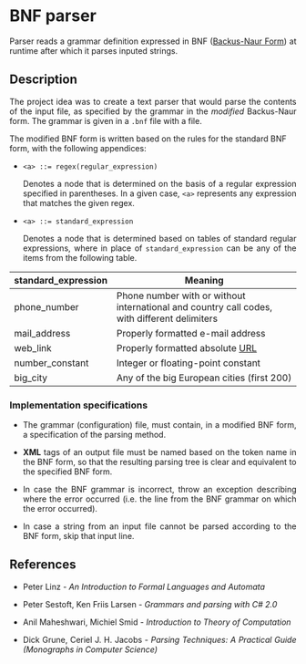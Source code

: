 # BNF parser
<p align="justify">Parser reads a grammar definition expressed in BNF (<a href="https://en.wikipedia.org/wiki/Backus%E2%80%93Naur_form">Backus-Naur Form</a>) at runtime after which it parses inputed strings.</p>

## Description
<p align="justify">The project idea was to create a text parser that would parse the contents of the input file, as specified by the grammar in the <i>modified</i> Backus-Naur form. The grammar is given in a <code>.bnf</code> file with a file.<br>

The modified BNF form is written based on the rules for the standard BNF form, with the following appendices:</p>

- `<a> ::= regex(regular_expression)` <p align="justify">Denotes a node that is determined on the basis of a regular expression specified in parentheses. In a given case, `<a>` represents any expression that matches the given regex.</p>
- `<a> ::= standard_expression` <p align="justify">Denotes a node that is determined based on tables of standard regular expressions, where in place of <code>standard_expression</code> can be any of the items from the following table.</p>

standard_expression | Meaning 
---|---
phone_number | Phone number with or without international and country call codes, with different delimiters
mail_address | Properly formatted e-mail address
web_link | Properly formatted absolute [URL](https://en.wikipedia.org/wiki/URL)
number_constant | Integer or floating-point constant
big_city | Any of the big European cities (first 200)

### Implementation specifications
- <p align="justify">The grammar (configuration) file, must contain, in a modified BNF form, a specification of the parsing method.</p>
- <p align="justify"><b>XML</b> tags of an output file must be named based on the token name in the BNF form, so that the resulting parsing tree is clear and equivalent to the specified BNF form.</p>
- <p align="justify">In case the BNF grammar is incorrect, throw an exception describing where the error occurred (i.e. the line from the BNF grammar on which the error occurred).
- <p align="justify">In case a string from an input file cannot be parsed according to the BNF form, skip that input line.</p>

## References
<ul>
<li><p align="justify">Peter Linz - <i>An Introduction to Formal Languages and Automata</i></p></li>
<li><p align="justify">Peter Sestoft, Ken Friis Larsen - <i>Grammars and parsing with C# 2.0</i></p></li>
<li><p align="justify">Anil Maheshwari, Michiel Smid - <i>Introduction to Theory of Computation</i></p></li>
<li><p align="justify">Dick Grune, Ceriel J. H. Jacobs - <i>Parsing Techniques: A Practical Guide (Monographs in Computer Science)</i></p></li>